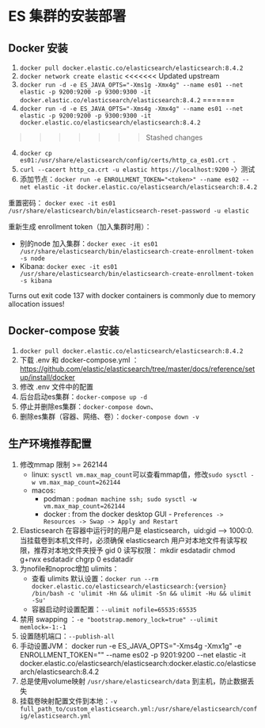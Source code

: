 # ES 集群的安装部署

## Docker 安装
1. `docker pull docker.elastic.co/elasticsearch/elasticsearch:8.4.2`
2. `docker network create elastic`
<<<<<<< Updated upstream
3. `docker run -d -e ES_JAVA_OPTS="-Xms1g -Xmx4g" --name es01 --net elastic -p 9200:9200 -p 9300:9300 -it docker.elastic.co/elasticsearch/elasticsearch:8.4.2`
=======
3. `docker run -d -e ES_JAVA_OPTS="-Xms4g -Xmx4g" --name es01 --net elastic -p 9200:9200 -p 9300:9300 -it docker.elastic.co/elasticsearch/elasticsearch:8.4.2`
>>>>>>> Stashed changes
4. `docker cp es01:/usr/share/elasticsearch/config/certs/http_ca_es01.crt .`
5. `curl --cacert http_ca.crt -u elastic https://localhost:9200` -〉测试
6. 添加节点：`docker run -e ENROLLMENT_TOKEN="<token>" --name es02 --net elastic -it docker.elastic.co/elasticsearch/elasticsearch:8.4.2`


重置密码：
`docker exec -it es01 /usr/share/elasticsearch/bin/elasticsearch-reset-password -u elastic`

重新生成 enrollment token（加入集群时用）：  
+ 别的node 加入集群：`docker exec -it es01 /usr/share/elasticsearch/bin/elasticsearch-create-enrollment-token -s node`
+ Kibana: `docker exec -it es01 /usr/share/elasticsearch/bin/elasticsearch-create-enrollment-token -s kibana`

Turns out exit code 137 with docker containers is commonly due to memory allocation issues!


## Docker-compose 安装
1. `docker pull docker.elastic.co/elasticsearch/elasticsearch:8.4.2`
2. 下载 .env 和 docker-compose.yml ：https://github.com/elastic/elasticsearch/tree/master/docs/reference/setup/install/docker
3. 修改 .env 文件中的配置
4. 后台启动es集群：`docker-compose up -d` 
5. 停止并删除es集群：`docker-compose down`、
6. 删除es集群（容器、网络、卷）：`docker-compose down -v` 


## 生产环境推荐配置
1. 修改mmap 限制 >= 262144
	+ linux: `sysctl vm.max_map_count`可以查看mmap值，修改`sudo sysctl -w vm.max_map_count=262144`
	+ macos: 
    	+ podman : `podman machine ssh; sudo sysctl -w vm.max_map_count=262144`
    	+ docker :  from the docker desktop GUI - `Preferences -> Resources -> Swap -> Apply and Restart`
2. Elasticsearch 在容器中运行时的用户是 elasticsearch，uid:gid ——> 1000:0.当挂载卷到本机文件时，必须确保 elasticsearch 用户对本地文件有读写权限，推荐对本地文件夹授予 gid 0 读写权限：
	mkdir esdatadir
	chmod g+rwx esdatadir
	chgrp 0 esdatadir
3. 为nofile和noproc增加 ulimits：
	+ 查看 ulimits 默认设置：`docker run --rm docker.elastic.co/elasticsearch/elasticsearch:{version} /bin/bash -c 'ulimit -Hn && ulimit -Sn && ulimit -Hu && ulimit -Su'`
	+ 容器启动时设置配置：`--ulimit nofile=65535:65535`
4. 禁用 swapping ：`-e "bootstrap.memory_lock=true" --ulimit memlock=-1:-1`
5. 设置随机端口：`--publish-all`
6. 手动设置JVM：
   docker run -e ES_JAVA_OPTS="-Xms4g -Xmx1g" -e ENROLLMENT_TOKEN="<token>" --name es02 -p 9201:9200 --net elastic -it docker.elastic.co/elasticsearch/elasticsearch:docker.elastic.co/elasticsearch/elasticsearch:8.4.2
7. 总是使用volume映射 `/usr/share/elasticsearch/data` 到主机，防止数据丢失
8. 挂载卷映射配置文件到本地：`-v full_path_to/custom_elasticsearch.yml:/usr/share/elasticsearch/config/elasticsearch.yml`